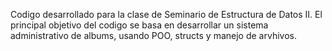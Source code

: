 Codigo desarrollado para la clase de Seminario de Estructura de Datos II.
El principal objetivo del codigo se basa en desarrollar un sistema administrativo de albums, usando POO, structs y manejo de arvhivos.
